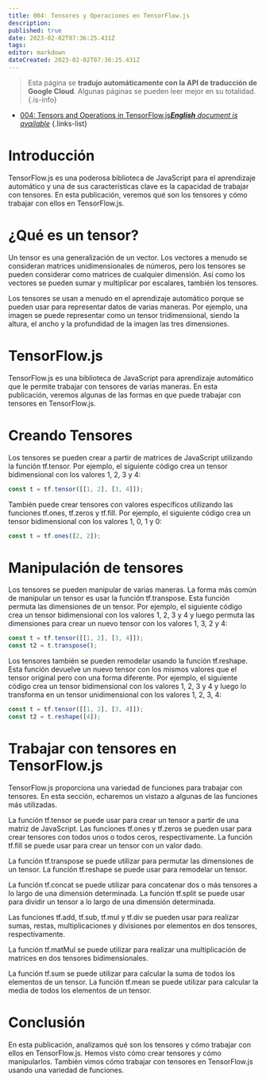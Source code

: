 ```yaml
---
title: 004: Tensores y Operaciones en TensorFlow.js
description: 
published: true
date: 2023-02-02T07:36:25.431Z
tags: 
editor: markdown
dateCreated: 2023-02-02T07:36:25.431Z
---
```


> Esta página se **tradujo automáticamente con la API de traducción de Google Cloud**.
Algunas páginas se pueden leer mejor en su totalidad.{.is-info}



- [004: Tensors and Operations in TensorFlow.js***English** document is available*](/en/Knowledge-base/TensorFlow-js/Learning/004-tensors-and-operations-in-tensorflow-js)
{.links-list}


# Introducción

TensorFlow.js es una poderosa biblioteca de JavaScript para el aprendizaje automático y una de sus características clave es la capacidad de trabajar con tensores. En esta publicación, veremos qué son los tensores y cómo trabajar con ellos en TensorFlow.js.

# ¿Qué es un tensor?

Un tensor es una generalización de un vector. Los vectores a menudo se consideran matrices unidimensionales de números, pero los tensores se pueden considerar como matrices de cualquier dimensión. Así como los vectores se pueden sumar y multiplicar por escalares, también los tensores.

Los tensores se usan a menudo en el aprendizaje automático porque se pueden usar para representar datos de varias maneras. Por ejemplo, una imagen se puede representar como un tensor tridimensional, siendo la altura, el ancho y la profundidad de la imagen las tres dimensiones.

# TensorFlow.js

TensorFlow.js es una biblioteca de JavaScript para aprendizaje automático que le permite trabajar con tensores de varias maneras. En esta publicación, veremos algunas de las formas en que puede trabajar con tensores en TensorFlow.js.

# Creando Tensores

Los tensores se pueden crear a partir de matrices de JavaScript utilizando la función tf.tensor. Por ejemplo, el siguiente código crea un tensor bidimensional con los valores 1, 2, 3 y 4:

```javascript
const t = tf.tensor([[1, 2], [3, 4]]);
```

También puede crear tensores con valores específicos utilizando las funciones tf.ones, tf.zeros y tf.fill. Por ejemplo, el siguiente código crea un tensor bidimensional con los valores 1, 0, 1 y 0:

```javascript
const t = tf.ones([2, 2]);
```

# Manipulación de tensores

Los tensores se pueden manipular de varias maneras. La forma más común de manipular un tensor es usar la función tf.transpose. Esta función permuta las dimensiones de un tensor. Por ejemplo, el siguiente código crea un tensor bidimensional con los valores 1, 2, 3 y 4 y luego permuta las dimensiones para crear un nuevo tensor con los valores 1, 3, 2 y 4:

```javascript
const t = tf.tensor([[1, 2], [3, 4]]);
const t2 = t.transpose();
```

Los tensores también se pueden remodelar usando la función tf.reshape. Esta función devuelve un nuevo tensor con los mismos valores que el tensor original pero con una forma diferente. Por ejemplo, el siguiente código crea un tensor bidimensional con los valores 1, 2, 3 y 4 y luego lo transforma en un tensor unidimensional con los valores 1, 2, 3, 4:

```javascript
const t = tf.tensor([[1, 2], [3, 4]]);
const t2 = t.reshape([4]);
```

# Trabajar con tensores en TensorFlow.js

TensorFlow.js proporciona una variedad de funciones para trabajar con tensores. En esta sección, echaremos un vistazo a algunas de las funciones más utilizadas.

La función tf.tensor se puede usar para crear un tensor a partir de una matriz de JavaScript. Las funciones tf.ones y tf.zeros se pueden usar para crear tensores con todos unos o todos ceros, respectivamente. La función tf.fill se puede usar para crear un tensor con un valor dado.

La función tf.transpose se puede utilizar para permutar las dimensiones de un tensor. La función tf.reshape se puede usar para remodelar un tensor.

La función tf.concat se puede utilizar para concatenar dos o más tensores a lo largo de una dimensión determinada. La función tf.split se puede usar para dividir un tensor a lo largo de una dimensión determinada.

Las funciones tf.add, tf.sub, tf.mul y tf.div se pueden usar para realizar sumas, restas, multiplicaciones y divisiones por elementos en dos tensores, respectivamente.

La función tf.matMul se puede utilizar para realizar una multiplicación de matrices en dos tensores bidimensionales.

La función tf.sum se puede utilizar para calcular la suma de todos los elementos de un tensor. La función tf.mean se puede utilizar para calcular la media de todos los elementos de un tensor.

# Conclusión

En esta publicación, analizamos qué son los tensores y cómo trabajar con ellos en TensorFlow.js. Hemos visto cómo crear tensores y cómo manipularlos. También vimos cómo trabajar con tensores en TensorFlow.js usando una variedad de funciones.